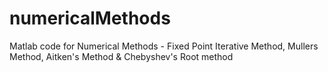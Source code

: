 # numericalMethods
Matlab code for Numerical Methods - Fixed Point Iterative Method, Mullers Method, Aitken's Method &amp; Chebyshev's Root method

